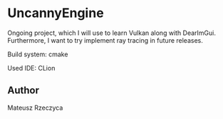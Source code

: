 
# UncannyEngine

Ongoing project, which I will use to learn Vulkan along with DearImGui.
Furthermore, I want to try implement ray tracing in future releases.

Build system: cmake

Used IDE: CLion

## Author

Mateusz Rzeczyca
